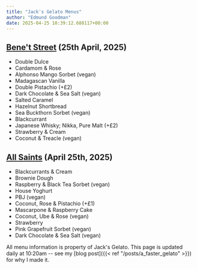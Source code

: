 ```yaml
---
title: "Jack's Gelato Menus"
author: "Edmund Goodman"
date: 2025-04-25 10:39:12.688117+00:00
---
```


## [Bene't Street](https://www.jacksgelato.com/bene-t-street-menu) (25th April, 2025)

- Double Dulce
- Cardamom & Rose
- Alphonso Mango Sorbet (vegan)
- Madagascan Vanilla
- Double Pistachio (+£2)
- Dark Chocolate & Sea Salt (vegan)
- Salted Caramel
- Hazelnut Shortbread
- Sea Buckthorn Sorbet (vegan)
- Blackcurrant
- Japanese Whisky; Nikka, Pure Malt (+£2)
- Strawberry & Cream
- Coconut & Treacle (vegan)


## [All Saints](https://www.jacksgelato.com/all-saints-menu) (April 25th, 2025)

- Blackcurrants & Cream
- Brownie Dough
- Raspberry & Black Tea Sorbet (vegan)
- House Yoghurt
- PBJ (vegan)
- Coconut, Rose & Pistachio (+£1)
- Mascarpone & Raspberry Cake
- Coconut, Ube & Rose (vegan)
- Strawberry
- Pink Grapefruit Sorbet (vegan)
- Dark Chocolate & Sea Salt (vegan)

All menu information is property of Jack's Gelato. This page is
updated daily at 10:20am -- see my
[blog post]({{< ref "/posts/a_faster_gelato" >}}) for why I made it.

